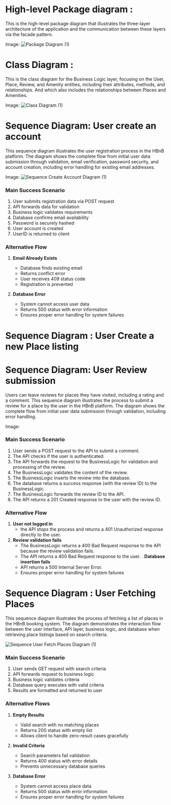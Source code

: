 
# High-level Package diagram :

This is the high-level package diagram that illustrates the three-layer architecture of the application and the communication between these layers via the facade pattern.




Image:
![Package Diagram (1)](High-Level_Package_Diagram.png)

# Class Diagram :

This is the class diagram for the Business Logic layer, focusing on the User, Place, Review, and Amenity entities, including their attributes, methods, and relationships. And which also includes the relationships between Places and Amenities.

Image:
![Class Diagram (1)]()

# Sequence Diagram: User create an account

This sequence diagram illustrates the user registration process in the HBnB platform. The diagram shows the complete flow from initial user data submission through validation, email verification, password security, and account creation, including error handling for existing email addresses.

Image:
![Sequence Create Account Diagram (1)]()

### Main Success Scenario
1. User submits registration data via POST request
2. API forwards data for validation
3. Business logic validates requirements
4. Database confirms email availability
5. Password is securely hashed
6. User account is created
7. UserID is returned to client

### Alternative Flow
1. **Email Already Exists**
   - Database finds existing email
   - Returns conflict error
   - User receives 409 status code
   - Registration is prevented

2. **Database Error**
   - System cannot access user data
   - Returns 500 status with error information
   - Ensures proper error handling for system failures

# Sequence Diagram : User Create a new Place listing

# Sequence Diagram: User Review submission

Users can leave reviews for places they have visited, including a rating and a comment.
This sequence diagram illustrates the process to submit a review for a place by the user in the HBnB platform. The diagram shows the complete flow from initial user data submission through validation, including error handling.

Image:


### Main Success Scenario
1. User sends a POST request to the API to submit a comment.
2. The API checks if the user is authenticated.
3. The API forwards the request to the BusinessLogic for validation and processing of the review.
4. The BusinessLogic validates the content of the review.
5. The BusinessLogic inserts the review into the database.
6. The database returns a success response (with the review ID) to the BusinessLogic.
7. The BusinessLogic forwards the review ID to the API.
8. The API returns a 201 Created response to the user with the review ID.

### Alternative Flow
1. **User not logged in**
   - the API stops the process and returns a 401 Unauthorized response directly to the user.
2. **Review validation fails**
   - The BusinessLogic returns a 400 Bad Request response to the API because the review validation fails.
   - The API returns a 400 Bad Request response to the user.
. **Database insertion fails**
   - API returns a 500 Internal Server Error.
   - Ensures proper error handling for system failures


# Sequence Diagram : User Fetching Places

This sequence diagram illustrates the process of fetching a list of places in the HBnB booking system. The diagram demonstrates the interaction flow between the user interface, API layer, business logic, and database when retrieving place listings based on search criteria.

![Sequence User Fetch Places Diagram (1)]()

### Main Success Scenario
1. User sends GET request with search criteria
2. API forwards request to business logic
3. Business logic validates criteria
4. Database query executes with valid criteria
5. Results are formatted and returned to user

### Alternative Flows
1. **Empty Results**
   - Valid search with no matching places
   - Returns 200 status with empty list
   - Allows client to handle zero-result cases gracefully

2. **Invalid Criteria**
   - Search parameters fail validation
   - Returns 400 status with error details
   - Prevents unnecessary database queries

3. **Database Error**
   - System cannot access place data
   - Returns 500 status with error information
   - Ensures proper error handling for system failures
